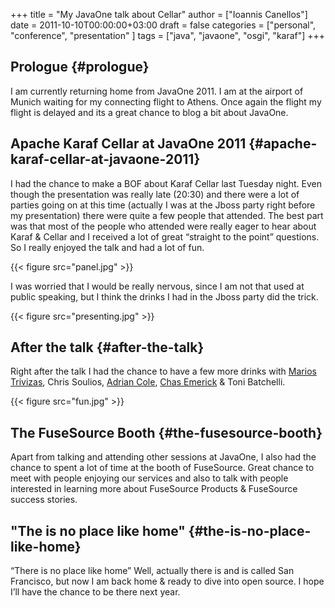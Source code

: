 +++
title = "My JavaOne talk about Cellar"
author = ["Ioannis Canellos"]
date = 2011-10-10T00:00:00+03:00
draft = false
categories = ["personal", "conference", "presentation" ]
tags = ["java", "javaone", "osgi", "karaf"]
+++

## Prologue {#prologue}

I am currently returning home from JavaOne 2011. I am at the airport of Munich waiting for my connecting flight to Athens. Once again the flight my flight is delayed and its a great chance to blog a bit about JavaOne.


## Apache Karaf Cellar at JavaOne 2011 {#apache-karaf-cellar-at-javaone-2011}

I had the chance to make a BOF about Karaf Cellar last Tuesday night. Even though the presentation was really late (20:30) and there were a lot of parties going on at this time (actually I was at the Jboss party right before my presentation) there were quite a few people that attended. The best part was that most of the people who attended were really eager to hear about Karaf &amp; Cellar and I received a lot of great “straight to the point” questions. So I really enjoyed the talk and had a lot of fun.

{{< figure src="panel.jpg" >}}

I was worried that I would be really nervous, since I am not that used at public speaking, but I think the drinks I had in the Jboss party did the trick.

{{< figure src="presenting.jpg" >}}


## After the talk {#after-the-talk}

Right after the talk I had the chance to have a few more drinks with [Marios Trivizas](http://www.linkedin.com/profile/view?id=63937546), Chris Soulios, [Adrian Cole](http://www.linkedin.com/profile/view?id=17169493), [Chas Emerick](http://www.linkedin.com/profile/view?id=76859833) &amp; Toni Batchelli.

{{< figure src="fun.jpg" >}}


## The FuseSource Booth {#the-fusesource-booth}

Apart from talking and attending other sessions at JavaOne, I also had the chance to spent a lot of time at the booth of FuseSource. Great chance to meet with people enjoying our services and also to talk with people interested in learning more about FuseSource Products &amp; FuseSource success stories.


## "The is no place like home" {#the-is-no-place-like-home}

“There is no place like home”
Well, actually there is and is called San Francisco, but now I am back home &amp; ready to dive into open source. I hope I’ll have the chance to be there next year.
